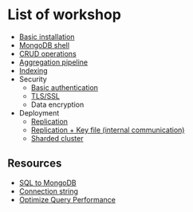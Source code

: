 # List of workshop
* [Basic installation](https://github.com/up1/course-mongodb/blob/main/workshop/00-start-single-instance.md)
* [MongoDB shell](https://github.com/up1/course-mongodb/blob/main/workshop/01-start-mongo-shell.md)
* [CRUD operations](https://github.com/up1/course-mongodb/blob/main/workshop/02-crud-operations.md)
* [Aggregation pipeline](https://github.com/up1/course-mongodb/blob/main/workshop/03-aggregation.md)
* [Indexing](https://github.com/up1/course-mongodb/blob/main/workshop/04-indexing.md)
* Security
  * [Basic authentication](https://github.com/up1/course-mongodb/tree/main/workshop/authentication)
  * [TLS/SSL](https://github.com/up1/course-mongodb/tree/main/workshop/security/ssl-tls)
  * Data encryption
* Deployment
  * [Replication](https://github.com/up1/course-mongodb/blob/main/workshop/replication/01-simple/)
  * [Replication + Key file (internal communication)](https://github.com/up1/course-mongodb/blob/main/workshop/replication/02-keyfile/)
  * [Sharded cluster](https://github.com/up1/course-mongodb/blob/main/workshop/replication/03-sharding/)

## Resources
* [SQL to MongoDB](https://docs.mongodb.com/manual/reference/sql-comparison/#sql-to-mongodb-mapping-chart)
* [Connection string](https://docs.mongodb.com/manual/reference/connection-string/#connections-dns-seedlist)
* [Optimize Query Performance](https://docs.mongodb.com/manual/tutorial/optimize-query-performance-with-indexes-and-projections/)
